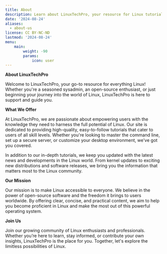 ```yaml
---
title: About
description: Learn about LinuxTechPro, your resource for Linux tutorials and news. Discover our mission to empower users with knowledge and stay informed on the latest in Linux.
date: '2024-08-24'
aliases:
  - about-us
license: CC BY-NC-ND
lastmod: '2024-08-24'
menu:
    main: 
        weight: -90
        params:
            icon: user
---
```


**About LinuxTechPro**

Welcome to LinuxTechPro, your go-to resource for everything Linux! Whether you're a seasoned sysadmin, an open-source enthusiast, or just beginning your journey into the world of Linux, LinuxTechPro is here to support and guide you.

**What We Offer**

At LinuxTechPro, we are passionate about empowering users with the knowledge they need to harness the full potential of Linux. Our site is dedicated to providing high-quality, easy-to-follow tutorials that cater to users of all skill levels. Whether you're looking to master the command line, set up a secure server, or customize your desktop environment, we've got you covered.

In addition to our in-depth tutorials, we keep you updated with the latest news and developments in the Linux world. From kernel updates to exciting new distributions and software releases, we bring you the information that matters most to the Linux community.

**Our Mission**

Our mission is to make Linux accessible to everyone. We believe in the power of open-source software and the freedom it brings to users worldwide. By offering clear, concise, and practical content, we aim to help you become proficient in Linux and make the most out of this powerful operating system.

**Join Us**

Join our growing community of Linux enthusiasts and professionals. Whether you’re here to learn, stay informed, or contribute your own insights, LinuxTechPro is the place for you. Together, let's explore the limitless possibilities of Linux.